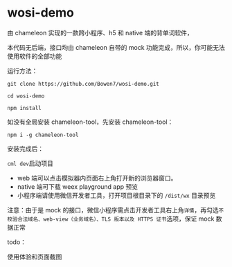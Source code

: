 # wosi-demo

由 chameleon 实现的一款跨小程序、h5 和 native 端的背单词软件，

本代码无后端，接口均由 chameleon 自带的 mock 功能完成，所以，你可能无法使用软件的全部功能

运行方法：

`git clone https://github.com/Bowen7/wosi-demo.git`

`cd wosi-demo`

`npm install`

如没有全局安装 chameleon-tool，先安装 chameleon-tool：

`npm i -g chameleon-tool`

安装完成后：

`cml dev`启动项目

-   web 端可以点击模拟器内页面右上角打开新的浏览器窗口。
-   native 端可下载 weex playground app 预览
-   小程序端请使用微信开发者工具，打开项目根目录下的 `/dist/wx` 目录预览

注意：由于是 mock 的接口，微信小程序需点击开发者工具右上角`详情`，再勾选`不校验合法域名、web-view（业务域名）、TLS 版本以及 HTTPS 证书`选项，保证 mock 数据正常

todo：

使用体验和页面截图

